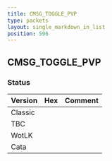 ```yaml
---
title: CMSG_TOGGLE_PVP
type: packets
layout: single_markdown_in_list
position: 596
---
```


## CMSG_TOGGLE_PVP

### Status

Version | Hex | Comment
---------- | ---------- | ---------- 
Classic |  |  
TBC |  |  
WotLK |  |  
Cata |  |  
